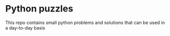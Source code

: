 # Python puzzles

This repo contains small python problems and solutions that can be used in a day-to-day basis